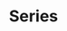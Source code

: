 ---
layout: toctree
title: Series
permalink: /blog/maths/calc/series/
parent: /blog/maths/calc/

previewchild: true
enumerategrandchild: true
previewgrandchild: true
---
